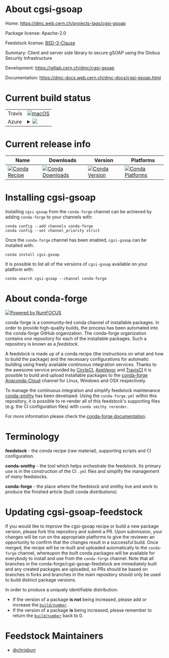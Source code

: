 About cgsi-gsoap
================

Home: https://dmc.web.cern.ch/projects-tags/cgsi-gsoap

Package license: Apache-2.0

Feedstock license: [BSD-3-Clause](https://github.com/conda-forge/cgsi-gsoap-feedstock/blob/master/LICENSE.txt)

Summary: Client and server side library to secure gSOAP using the Globus Security Infrastructure

Development: https://gitlab.cern.ch/dmc/cgsi-gsoap

Documentation: https://dmc-docs.web.cern.ch/dmc-docs/cgsi-gsoap.html

Current build status
====================


<table><tr>
    <td>Travis</td>
    <td>
      <a href="https://travis-ci.com/conda-forge/cgsi-gsoap-feedstock">
        <img alt="macOS" src="https://img.shields.io/travis/com/conda-forge/cgsi-gsoap-feedstock/master.svg?label=macOS">
      </a>
    </td>
  </tr>
    
  <tr>
    <td>Azure</td>
    <td>
      <details>
        <summary>
          <a href="https://dev.azure.com/conda-forge/feedstock-builds/_build/latest?definitionId=6735&branchName=master">
            <img src="https://dev.azure.com/conda-forge/feedstock-builds/_apis/build/status/cgsi-gsoap-feedstock?branchName=master">
          </a>
        </summary>
        <table>
          <thead><tr><th>Variant</th><th>Status</th></tr></thead>
          <tbody><tr>
              <td>linux_64</td>
              <td>
                <a href="https://dev.azure.com/conda-forge/feedstock-builds/_build/latest?definitionId=6735&branchName=master">
                  <img src="https://dev.azure.com/conda-forge/feedstock-builds/_apis/build/status/cgsi-gsoap-feedstock?branchName=master&jobName=linux&configuration=linux_64_" alt="variant">
                </a>
              </td>
            </tr><tr>
              <td>linux_aarch64</td>
              <td>
                <a href="https://dev.azure.com/conda-forge/feedstock-builds/_build/latest?definitionId=6735&branchName=master">
                  <img src="https://dev.azure.com/conda-forge/feedstock-builds/_apis/build/status/cgsi-gsoap-feedstock?branchName=master&jobName=linux&configuration=linux_aarch64_" alt="variant">
                </a>
              </td>
            </tr><tr>
              <td>linux_ppc64le</td>
              <td>
                <a href="https://dev.azure.com/conda-forge/feedstock-builds/_build/latest?definitionId=6735&branchName=master">
                  <img src="https://dev.azure.com/conda-forge/feedstock-builds/_apis/build/status/cgsi-gsoap-feedstock?branchName=master&jobName=linux&configuration=linux_ppc64le_" alt="variant">
                </a>
              </td>
            </tr><tr>
              <td>osx_64</td>
              <td>
                <a href="https://dev.azure.com/conda-forge/feedstock-builds/_build/latest?definitionId=6735&branchName=master">
                  <img src="https://dev.azure.com/conda-forge/feedstock-builds/_apis/build/status/cgsi-gsoap-feedstock?branchName=master&jobName=osx&configuration=osx_64_" alt="variant">
                </a>
              </td>
            </tr><tr>
              <td>osx_arm64</td>
              <td>
                <a href="https://dev.azure.com/conda-forge/feedstock-builds/_build/latest?definitionId=6735&branchName=master">
                  <img src="https://dev.azure.com/conda-forge/feedstock-builds/_apis/build/status/cgsi-gsoap-feedstock?branchName=master&jobName=osx&configuration=osx_arm64_" alt="variant">
                </a>
              </td>
            </tr>
          </tbody>
        </table>
      </details>
    </td>
  </tr>
</table>

Current release info
====================

| Name | Downloads | Version | Platforms |
| --- | --- | --- | --- |
| [![Conda Recipe](https://img.shields.io/badge/recipe-cgsi--gsoap-green.svg)](https://anaconda.org/conda-forge/cgsi-gsoap) | [![Conda Downloads](https://img.shields.io/conda/dn/conda-forge/cgsi-gsoap.svg)](https://anaconda.org/conda-forge/cgsi-gsoap) | [![Conda Version](https://img.shields.io/conda/vn/conda-forge/cgsi-gsoap.svg)](https://anaconda.org/conda-forge/cgsi-gsoap) | [![Conda Platforms](https://img.shields.io/conda/pn/conda-forge/cgsi-gsoap.svg)](https://anaconda.org/conda-forge/cgsi-gsoap) |

Installing cgsi-gsoap
=====================

Installing `cgsi-gsoap` from the `conda-forge` channel can be achieved by adding `conda-forge` to your channels with:

```
conda config --add channels conda-forge
conda config --set channel_priority strict
```

Once the `conda-forge` channel has been enabled, `cgsi-gsoap` can be installed with:

```
conda install cgsi-gsoap
```

It is possible to list all of the versions of `cgsi-gsoap` available on your platform with:

```
conda search cgsi-gsoap --channel conda-forge
```


About conda-forge
=================

[![Powered by
NumFOCUS](https://img.shields.io/badge/powered%20by-NumFOCUS-orange.svg?style=flat&colorA=E1523D&colorB=007D8A)](https://numfocus.org)

conda-forge is a community-led conda channel of installable packages.
In order to provide high-quality builds, the process has been automated into the
conda-forge GitHub organization. The conda-forge organization contains one repository
for each of the installable packages. Such a repository is known as a *feedstock*.

A feedstock is made up of a conda recipe (the instructions on what and how to build
the package) and the necessary configurations for automatic building using freely
available continuous integration services. Thanks to the awesome service provided by
[CircleCI](https://circleci.com/), [AppVeyor](https://www.appveyor.com/)
and [TravisCI](https://travis-ci.com/) it is possible to build and upload installable
packages to the [conda-forge](https://anaconda.org/conda-forge)
[Anaconda-Cloud](https://anaconda.org/) channel for Linux, Windows and OSX respectively.

To manage the continuous integration and simplify feedstock maintenance
[conda-smithy](https://github.com/conda-forge/conda-smithy) has been developed.
Using the ``conda-forge.yml`` within this repository, it is possible to re-render all of
this feedstock's supporting files (e.g. the CI configuration files) with ``conda smithy rerender``.

For more information please check the [conda-forge documentation](https://conda-forge.org/docs/).

Terminology
===========

**feedstock** - the conda recipe (raw material), supporting scripts and CI configuration.

**conda-smithy** - the tool which helps orchestrate the feedstock.
                   Its primary use is in the construction of the CI ``.yml`` files
                   and simplify the management of *many* feedstocks.

**conda-forge** - the place where the feedstock and smithy live and work to
                  produce the finished article (built conda distributions)


Updating cgsi-gsoap-feedstock
=============================

If you would like to improve the cgsi-gsoap recipe or build a new
package version, please fork this repository and submit a PR. Upon submission,
your changes will be run on the appropriate platforms to give the reviewer an
opportunity to confirm that the changes result in a successful build. Once
merged, the recipe will be re-built and uploaded automatically to the
`conda-forge` channel, whereupon the built conda packages will be available for
everybody to install and use from the `conda-forge` channel.
Note that all branches in the conda-forge/cgsi-gsoap-feedstock are
immediately built and any created packages are uploaded, so PRs should be based
on branches in forks and branches in the main repository should only be used to
build distinct package versions.

In order to produce a uniquely identifiable distribution:
 * If the version of a package **is not** being increased, please add or increase
   the [``build/number``](https://docs.conda.io/projects/conda-build/en/latest/resources/define-metadata.html#build-number-and-string).
 * If the version of a package **is** being increased, please remember to return
   the [``build/number``](https://docs.conda.io/projects/conda-build/en/latest/resources/define-metadata.html#build-number-and-string)
   back to 0.

Feedstock Maintainers
=====================

* [@chrisburr](https://github.com/chrisburr/)

